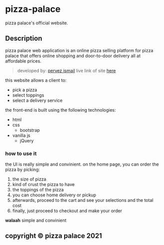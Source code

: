 # pizza-palace
pizza palace's official website.

## Description
pizza palace web application is an online pizza selling platform for pizza palace that offers online shopping and door-to-door delivery all at affordable prices.

>developed by: [pervez ismail](https://github.com/ismailPervez)
>live link of site [here](https://ismailpervez.github.io/pizza-palace-kenya/)

this website allows a client to:
* pick a pizza
* select toppings
* select a delivery service

the front-end is built using the following technologies:
* html
* css
    * bootstrap
* vanilla js
    * jQuery

### how to use it
the UI is really simple and convinient.
on the home page, you can order the pizza by picking:
1. the size of pizza
1. kind of crust the pizza to have
1. the toppings of the pizza
1. you can choose home delivery or pickup
1. afterwards, proceed to the cart and see your selections and the total cost
1. finally, just proceed to checkout and make your order

**walaah** simple and convinient

## copyright &copy; pizza palace 2021